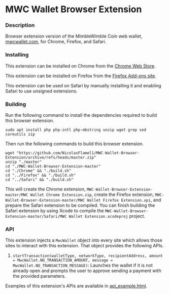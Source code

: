 # MWC Wallet Browser Extension

### Description
Browser extension version of the MimbleWimble Coin web wallet, [mwcwallet.com](https://mwcwallet.com), for Chrome, Firefox, and Safari.

### Installing
This extension can be installed on Chrome from the [Chrome Web Store](https://chromewebstore.google.com/detail/mwc-wallet/ahhdnimkkpkmclgcnbchlgijhmieongp).

This extension can be installed on Firefox from the [Firefox Add-ons site](https://addons.mozilla.org/en-US/firefox/addon/mwc-wallet/).

This extension can be used on Safari by manually installing it and enabling Safari to use unsigned extensions.

### Building
Run the following command to install the dependencies required to build this browser extension.
```
sudo apt install php php-intl php-mbstring unzip wget grep sed coreutils zip
```
Then run the following commands to build this browser extension.
```
wget "https://github.com/NicolasFlamel1/MWC-Wallet-Browser-Extension/archive/refs/heads/master.zip"
unzip "./master"
cd "./MWC-Wallet-Browser-Extension-master"
cd "./Chrome" && "./build.sh"
cd "../Firefox" && "./build.sh"
cd "../Safari" && "./build.sh"
```
This will create the Chrome extension, `MWC-Wallet-Browser-Extension-master/MWC Wallet Chrome Extension.zip`, create the Firefox extension, `MWC-Wallet-Browser-Extension-master/MWC Wallet Firefox Extension.xpi`, and prepare the Safari extension to be compiled. You can finish building the Safari extension by using Xcode to compile the `MWC-Wallet-Browser-Extension-master/Safari/MWC Wallet Extension.xcodeproj` project.

### API
This extension injects a `MwcWallet` object into every site which allows those sites to interact with this extension. That object provides the following APIs.
1. `startTransaction(walletType, networkType, recipientAddress, amount = MwcWallet.NO_TRANSACTION_AMOUNT, message = MwcWallet.NO_TRANSACTION_MESSAGE)`: Launches the wallet if it is not already open and prompts the user to approve sending a payment with the provided parameters.

Examples of this extension's APIs are available in [api_example.html](https://github.com/NicolasFlamel1/MWC-Wallet-Browser-Extension/blob/master/api_example.html).
